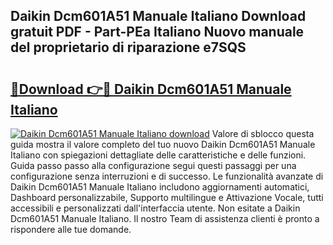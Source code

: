 ## Daikin Dcm601A51 Manuale Italiano Download gratuit PDF - Part-PEa Italiano Nuovo manuale del proprietario di riparazione e7SQS

# <h2><a href="http://dfdnwxc.blite.top/?on=Daikin+Dcm601A51+Manuale+Italiano">🔗Download 👉🔴 Daikin Dcm601A51 Manuale Italiano</a></h2>

[![Daikin Dcm601A51 Manuale Italiano download](https://i.imgur.com/lujVjoI.png)](http://dfdnwxc.blite.top/?on=Daikin+Dcm601A51+Manuale+Italiano)
Valore di sblocco questa guida mostra il valore completo del tuo nuovo Daikin Dcm601A51 Manuale Italiano con spiegazioni dettagliate delle caratteristiche e delle funzioni. Guida passo passo alla configurazione segui questi passaggi per una configurazione senza interruzioni e di successo. Le funzionalità avanzate di Daikin Dcm601A51 Manuale Italiano includono aggiornamenti automatici, Dashboard personalizzabile, Supporto multilingue e Attivazione Vocale, tutti accessibili e personalizzati dall'interfaccia utente. Non esitate a Daikin Dcm601A51 Manuale Italiano. Il nostro Team di assistenza clienti è pronto a rispondere alle tue domande.
